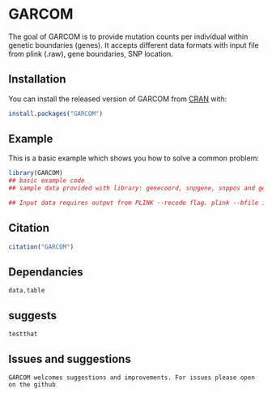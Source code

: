
# GARCOM

<!-- badges: start -->
<!-- badges: end -->

The goal of GARCOM is to provide mutation counts per individual within genetic boundaries (genes). It accepts different data formats with input file from plink (.raw), 
gene boundaries, SNP location. 


## Installation

You can install the released version of GARCOM from [CRAN](https://CRAN.R-project.org) with:

``` r
install.packages("GARCOM")
```

## Example

This is a basic example which shows you how to solve a common problem:

``` r
library(GARCOM)
## basic example code
## sample data provided with library: genecoord, snpgene, snppos and genecoord

## Input data requires output from PLINK --recode flag. plink --bfile input --recode A --out sample_output 

```
## Citation

``` r
citation("GARCOM")
```

## Dependancies
```
data.table
```

## suggests
```
testthat
```

## Issues and suggestions
```
GARCOM welcomes suggestions and improvements. For issues please open on the github
```
